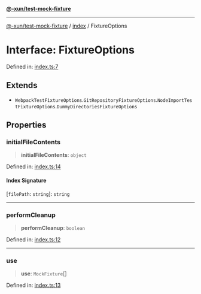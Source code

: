 [**@-xun/test-mock-fixture**](../../README.md)

***

[@-xun/test-mock-fixture](../../README.md) / [index](../README.md) / FixtureOptions

# Interface: FixtureOptions

Defined in: [index.ts:7](https://github.com/Xunnamius/test-utils/blob/fb7ffeb540b6329cd58507a70130e011f552c63c/packages/test-mock-fixture/src/index.ts#L7)

## Extends

- `WebpackTestFixtureOptions`.`GitRepositoryFixtureOptions`.`NodeImportTestFixtureOptions`.`DummyDirectoriesFixtureOptions`

## Properties

### initialFileContents

> **initialFileContents**: `object`

Defined in: [index.ts:14](https://github.com/Xunnamius/test-utils/blob/fb7ffeb540b6329cd58507a70130e011f552c63c/packages/test-mock-fixture/src/index.ts#L14)

#### Index Signature

\[`filePath`: `string`\]: `string`

***

### performCleanup

> **performCleanup**: `boolean`

Defined in: [index.ts:12](https://github.com/Xunnamius/test-utils/blob/fb7ffeb540b6329cd58507a70130e011f552c63c/packages/test-mock-fixture/src/index.ts#L12)

***

### use

> **use**: `MockFixture`[]

Defined in: [index.ts:13](https://github.com/Xunnamius/test-utils/blob/fb7ffeb540b6329cd58507a70130e011f552c63c/packages/test-mock-fixture/src/index.ts#L13)
